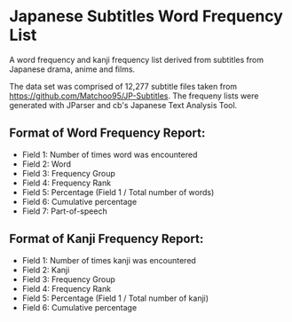 # Japanese Subtitles Word Frequency List
A word frequency and kanji frequency list derived from subtitles from Japanese drama, anime and films.

The data set was comprised of 12,277 subtitle files taken from https://github.com/Matchoo95/JP-Subtitles. The frequeny lists were generated with JParser and cb's Japanese Text Analysis Tool.

## Format of Word Frequency Report:
- Field 1: Number of times word was encountered
- Field 2: Word
- Field 3: Frequency Group
- Field 4: Frequency Rank
- Field 5: Percentage (Field 1 / Total number of words)
- Field 6: Cumulative percentage
- Field 7: Part-of-speech

## Format of Kanji Frequency Report:
- Field 1: Number of times kanji was encountered
- Field 2: Kanji
- Field 3: Frequency Group
- Field 4: Frequency Rank
- Field 5: Percentage (Field 1 / Total number of kanji)
- Field 6: Cumulative percentage
